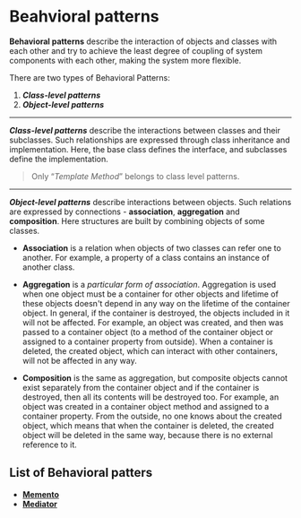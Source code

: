 # Beahvioral patterns

**Behavioral patterns** describe the interaction of objects and classes with each other and try to achieve the least degree of coupling of system components with each other, making the system more flexible.

There are two types of Behavioral Patterns:
1. ***Class-level patterns***
2. ***Object-level patterns***

---

***Class-level patterns*** describe the interactions between classes and their subclasses. Such relationships are expressed through class inheritance and implementation. Here, the base class defines the interface, and subclasses define the implementation.

> Only “*Template Method*” belongs to class level patterns.

---

***Object-level patterns*** describe interactions between objects. Such relations are expressed by connections - **association**, **aggregation** and **composition**. Here structures are built by combining objects of some classes.

- **Association** is a relation when objects of two classes can refer one to another. For example, a property of a class contains an instance of another class.

- **Aggregation** is a *particular form of association*. Aggregation is used when one object must be a container for other objects and lifetime of these objects doesn't depend in any way on the lifetime of the container object. In general, if the container is destroyed, the objects included in it will not be affected. For example, an object was created, and then was passed to a container object (to a method of the container object or assigned to a container property from outside). When a container is deleted, the created object, which can interact with other containers, will not be affected in any way.

- **Composition** is the same as aggregation, but composite objects cannot exist separately from the container object and if the container is destroyed, then all its contents will be destroyed too. For example, an object was created in a container object method and assigned to a container property. From the outside, no one knows about the created object, which means that when the container is deleted, the created object will be deleted in the same way, because there is no external reference to it.

## List of Behavioral patters

- [**Memento**](memento.md)
- [**Mediator**](mediator.md)
